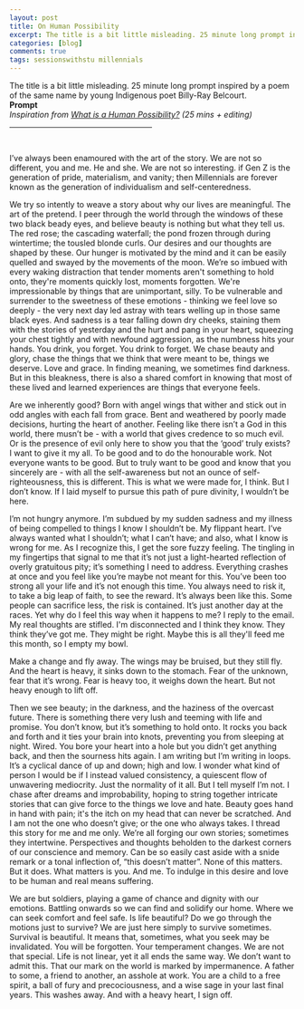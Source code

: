 ```yaml
---
layout: post
title: On Human Possibility
excerpt: The title is a bit little misleading. 25 minute long prompt inspired by a poem of the same name by young Indigenous poet Billy-Ray Belcourt.
categories: [blog]
comments: true
tags: sessionswithstu millennials
---
```

The title is a bit little misleading. 25 minute long prompt inspired by a poem of the same name by young Indigenous poet Billy-Ray Belcourt.
<br>
<b>Prompt</b><br>
<em>Inspiration from <a href="http://puritan-magazine.com/human-possibility-belcourt-2019/?fbclid=IwAR19u4Z2_KWwB7T5o-FktTj2AKTk7slJGX7IrQfdfno8PZW4w3Z4JWNvLi4#">What is a Human Possibility?</a> (25 mins + editing)</em>
<br>
<hr align = "left" width="50%">
<br>

I’ve always been enamoured with the art of the story. We are not so different, you and me. He and she. We are not so interesting. if Gen Z is the generation of pride, materialism, and vanity; then Millennials are forever known as the generation of individualism and self-centeredness.

We try so intently to weave a story about why our lives are meaningful. The art of the pretend. I peer through the world through the windows of these two black beady eyes, and believe beauty is nothing but what they tell us. The red rose; the cascading waterfall; the pond frozen through during wintertime; the tousled blonde curls. Our desires and our thoughts are shaped by these. Our hunger is motivated by the mind and it can be easily quelled and swayed by the movements of the moon. We’re so imbued with every waking distraction that tender moments aren't something to hold onto, they're moments quickly lost, moments forgotten. We're impressionable by things that are unimportant, silly. To be vulnerable and surrender to the sweetness of these emotions - thinking we feel love so deeply - the very next day led astray with tears welling up in those same black eyes. And sadness is a tear falling down dry cheeks, staining them with the stories of yesterday and the hurt and pang in your heart, squeezing your chest tightly and with newfound aggression, as the numbness hits your hands. You drink, you forget. You drink to forget. We chase beauty and glory, chase the things that we think that were meant to be, things we deserve. Love and grace. In finding meaning, we sometimes find darkness. But in this bleakness, there is also a shared comfort in knowing that most of these lived and learned experiences are things that everyone feels.

Are we inherently good? Born with angel wings that wither and stick out in odd angles with each fall from grace. Bent and weathered by poorly made decisions, hurting the heart of another. Feeling like there isn’t a God in this world, there musn’t be - with a world that gives credence to so much evil. Or is the presence of evil only here to show you that the ‘good’ truly exists? I want to give it my all. To be good and to do the honourable work. Not everyone wants to be good. But to truly want to be good and know that you sincerely are - with all the self-awareness but not an ounce of self-righteousness, this is different. This is what we were made for, I think. But I don’t know. If I laid myself to pursue this path of pure divinity, I wouldn’t be here.

I’m not hungry anymore. I’m subdued by my sudden sadness and my illness of being compelled to things I know I shouldn’t be. My flippant heart. I’ve always wanted what I shouldn’t; what I can’t have; and also, what I know is wrong for me. As I recognize this, I get the sore fuzzy feeling. The tingling in my fingertips that signal to me that it’s not just a light-hearted reflection of overly gratuitous pity; it’s something I need to address.
Everything crashes at once and you feel like you’re maybe not meant for this. You’ve been too strong all your life and it’s not enough this time. You always need to risk it, to take a big leap of faith, to see the reward. It’s always been like this. Some people can sacrifice less, the risk is contained. It’s just another day at the races. Yet why do I feel this way when it happens to me? I reply to the email. My real thoughts are stifled. I'm disconnected and I think they know. They think they’ve got me. They might be right. Maybe this is all they'll feed me this month, so I empty my bowl.

Make a change and fly away. The wings may be bruised, but they still fly. And the heart is heavy, it sinks down to the stomach. Fear of the unknown, fear that it’s wrong. Fear is heavy too, it weighs down the heart. But not heavy enough to lift off.

Then we see beauty; in the darkness, and the haziness of the overcast future. There is something there very lush and teeming with life and promise. You don’t know, but it’s something to hold onto. It rocks you back and forth and it ties your brain into knots, preventing you from sleeping at night. Wired. You bore your heart into a hole but you didn’t get anything back, and then the sourness hits again. I am writing but I’m writing in loops. It’s a cyclical dance of up and down; high and low. I wonder what kind of person I would be if I instead valued consistency, a quiescent flow of unwavering mediocrity. Just the normality of it all. But I tell myself I’m not.
I chase after dreams and improbability, hoping to string together intricate stories that can give force to the things we love and hate. Beauty goes hand in hand with pain; it's the itch on my head that can never be scratched. And I am not the one who doesn’t give; or the one who always takes. I thread this story for me and me only. We’re all forging our own stories; sometimes they intertwine. Perspectives and thoughts beholden to the darkest corners of our conscience and memory. Can be so easily cast aside with a snide remark or a tonal inflection of, “this doesn’t matter”. None of this matters. But it does. What matters is you. And me. To indulge in this desire and love to be human and real means suffering.

We are but soldiers, playing a game of chance and dignity with our emotions. Battling onwards so we can find and solidify our home. Where we can seek comfort and feel safe. Is life beautiful? Do we go through the motions just to survive? We are just here simply to survive sometimes. Survival is beautiful.
It means that, sometimes, what you seek may be invalidated. You will be forgotten. Your temperament changes. We are not that special. Life is not linear, yet it all ends the same way. We don’t want to admit this. That our mark on the world is marked by impermanence. A father to some, a friend to another, an asshole at work. You are a child to a free spirit, a ball of fury and precociousness, and a wise sage in your last final years. This washes away. And with a heavy heart, I sign off.
